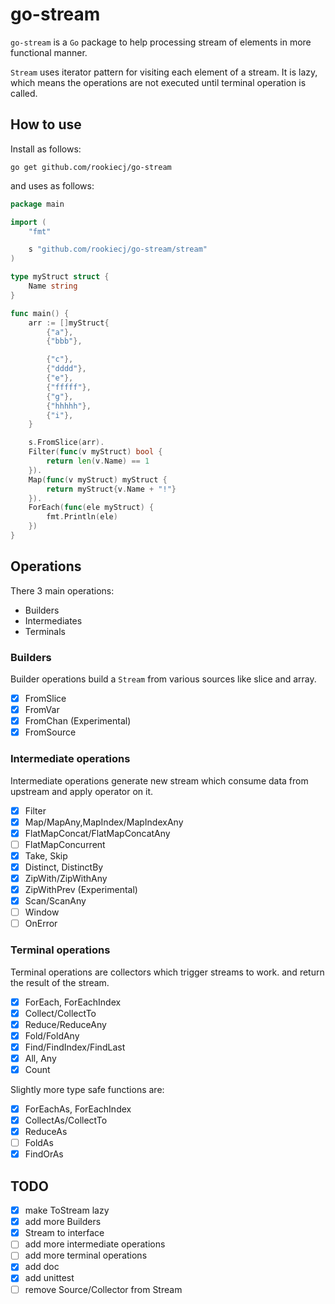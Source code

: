 # go-stream

`go-stream` is a `Go` package to help processing stream of elements in more functional manner.

`Stream` uses iterator pattern for visiting each element of a stream.
It is lazy, which means the operations are not executed until terminal operation is called.

## How to use

Install as follows:
```
go get github.com/rookiecj/go-stream
```

and uses as follows:
```go
package main 

import (
	"fmt"

	s "github.com/rookiecj/go-stream/stream"
)

type myStruct struct {
	Name string
}

func main() {
	arr := []myStruct{
		{"a"},
		{"bbb"},

		{"c"},
		{"dddd"},
		{"e"},
		{"fffff"},
		{"g"},
		{"hhhhh"},
		{"i"},
	}

	s.FromSlice(arr).
	Filter(func(v myStruct) bool {
		return len(v.Name) == 1
	}).
	Map(func(v myStruct) myStruct {
		return myStruct{v.Name + "!"}
	}).
	ForEach(func(ele myStruct) {
		fmt.Println(ele)
	})
}

```

## Operations

There 3 main operations:

- Builders
- Intermediates
- Terminals

### Builders

Builder operations build a `Stream` from various sources like slice and array.

- [X] FromSlice 
- [X] FromVar
- [X] FromChan (Experimental)
- [X] FromSource

### Intermediate operations

Intermediate operations generate new stream which consume data from upstream and apply operator on it.

- [X] Filter
- [x] Map/MapAny,MapIndex/MapIndexAny
- [x] FlatMapConcat/FlatMapConcatAny
- [ ] FlatMapConcurrent
- [X] Take, Skip
- [X] Distinct, DistinctBy
- [X] ZipWith/ZipWithAny
- [X] ZipWithPrev (Experimental)
- [X] Scan/ScanAny
- [ ] Window
- [ ] OnError

### Terminal operations

Terminal operations are collectors which trigger streams to work. and return the result of the stream.

- [X] ForEach, ForEachIndex
- [X] Collect/CollectTo
- [X] Reduce/ReduceAny
- [X] Fold/FoldAny
- [X] Find/FindIndex/FindLast
- [X] All, Any
- [X] Count

Slightly more type safe functions are:
- [X] ForEachAs, ForEachIndex
- [X] CollectAs/CollectTo
- [X] ReduceAs
- [ ] FoldAs
- [X] FindOrAs

## TODO

- [X] make ToStream lazy
- [X] add more Builders 
- [X] Stream to interface
- [ ] add more intermediate operations
- [ ] add more terminal operations
- [X] add doc
- [X] add unittest
- [ ] remove Source/Collector from Stream
